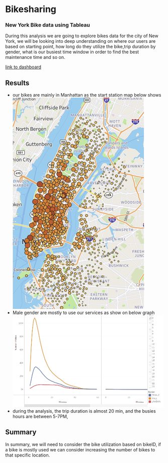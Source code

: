 # Bikesharing
### New York Bike data using Tableau 
During this analysis we are going to explore bikes data for the city of New York, we will be looking into deep understanding on where our users are based on starting point, how long do they utilize the bike,trip duration by gender,  what is our busiest time window in order to find the best maintenance time and so on. 


[link to dashboard](https://public.tableau.com/app/profile/elysee.manzi/viz/NYC_Citibike_Challeng/NYCBikesAnalysis?publish=yes)

## Results
- our bikes are mainly in Manhattan as the start station map below shows
![map](https://github.com/elzmanzi/Bikesharing/blob/main/images/map_manhattan.PNG)
- Male gender are mostly to use our services as show on below graph
![gender](https://github.com/elzmanzi/Bikesharing/blob/main/images/gender.PNG)
- during the analysis, the trip duration is almost 20 min, and the busies hours are between 5-7PM,
## Summary
In summary, we will need to consider the bike utilization based on bikeID, if a bike is mostly used we can consider increasing the number of bikes to that specific location. 
